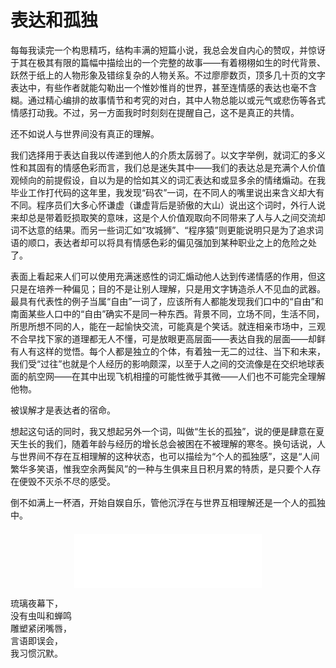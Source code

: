 # 表达和孤独

<Subfonts-164501907 />

每每我读完一个构思精巧，结构丰满的短篇小说，我总会发自内心的赞叹，并惊讶于其在极其有限的篇幅中描绘出的一个完整的故事——有着栩栩如生的时代背景、跃然于纸上的人物形象及错综复杂的人物关系。不过廖廖数页，顶多几十页的文字表达中，有些作者就能勾勒出一个惟妙惟肖的世界，甚至连情感的表达也毫不含糊。通过精心编排的故事情节和考究的对白，其中人物总能以或元气或悲伤等各式情感打动我。不过，另一方面我时时刻刻在提醒自己，这不是真正的共情。

还不如说人与世界间没有真正的理解。

我们选择用于表达自我以传递到他人的介质太孱弱了。以文字举例，就词汇的多义性和其固有的情感色彩而言，我们总是迷失其中——我们的表达总是充满个人价值观倾向的前提假设，自以为是的恰如其义的词汇表达和或显多余的情绪煽动。在我毕业工作打代码的这年里，我发现“码农”一词，在不同人的嘴里说出来含义却大有不同。程序员们大多心怀谦虚（谦虚背后是骄傲的大山）说出这个词时，外行人说来却总是带着贬损取笑的意味，这是个人价值观取向不同带来了人与人之间交流却词不达意的结果。而另一些词汇如“攻城狮”、“程序猿”则更能说明只是为了追求词语的顺口，表达者却可以将具有情感色彩的偏见强加到某种职业之上的危险之处了。

表面上看起来人们可以使用充满迷惑性的词汇煽动他人达到传递情感的作用，但这只是在培养一种偏见；目的不是让别人理解，只是用文字铸造杀人不见血的武器。最具有代表性的例子当属“自由”一词了，应该所有人都能发现我们口中的“自由”和南面某些人口中的“自由”确实不是同一种东西。背景不同，立场不同，生活不同，所思所想不同的人，能在一起愉快交流，可能真是个笑话。就连相亲市场中，三观不合早找下家的道理都无人不懂，可是放眼更高层面——表达自我的层面——却鲜有人有这样的觉悟。每个人都是独立的个体，有着独一无二的过往、当下和未来，我们受“过往”也就是个人经历的影响颇深，以至于人之间的交流像是在交织地球表面的航空网——在其中出现飞机相撞的可能性微乎其微——人们也不可能完全理解他物。

被误解才是表达者的宿命。

想起这句话的同时，我又想起另外一个词，叫做“生长的孤独”，说的便是肆意在夏天生长的我们，随着年龄与经历的增长总会被困在不被理解的寒冬。换句话说，人与世界间不存在互相理解的这种状态，也可以描绘为“个人的孤独感”，这是“人间繁华多笑语，惟我空余两鬓风”的一种与生俱来且日积月累的特质，是只要个人存在便毁不灭杀不尽的感受。

倒不如满上一杯酒，开始自娱自乐，管他沉浮在与世界互相理解还是一个人的孤独中。

<div style="margin-top: 1.5em; text-align: center;">
  <iframe frameborder="no" border="0" marginwidth="0" marginheight="0" height=86 src="//music.163.com/outchain/player?type=2&id=1374469061&auto=0&height=66"></iframe>
</div>

<pre>
琉璃夜幕下，
没有虫叫和蝉鸣
雕塑紧闭嘴唇，
言语即误会，
我习惯沉默。    
</pre>

<Comments />
